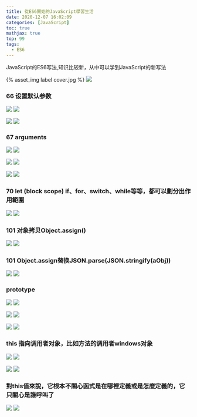 ```yaml
---
title: 從ES6開始的JavaScript學習生活
date: 2020-12-07 16:02:09
categories: [JavaScript]
toc: true
mathjax: true
top: 99
tags:
  - ES6
---
```


JavaScript的ES6写法,知识比较新，从中可以学到JavaScript的新写法

{% asset_img label cover.jpg %}
![](從ES6開始的JavaScript學習生活/cover.jpg)

<!-- more -->

### 66 设置默认参数

![](/images/從ES6開始的JavaScript學習生活/1.jpg)
![](從ES6開始的JavaScript學習生活/1.jpg)

![](/images/從ES6開始的JavaScript學習生活/2.jpg)
![](從ES6開始的JavaScript學習生活/2.jpg)

### 67 arguments

![](/images/從ES6開始的JavaScript學習生活/3.jpg)
![](從ES6開始的JavaScript學習生活/3.jpg)

![](/images/從ES6開始的JavaScript學習生活/4.jpg)
![](從ES6開始的JavaScript學習生活/4.jpg)

![](/images/從ES6開始的JavaScript學習生活/5.jpg)
![](從ES6開始的JavaScript學習生活/5.jpg)

### 70 let (block scope) if、for、switch、while等等，都可以劃分出作用範圍

![](/images/從ES6開始的JavaScript學習生活/6.jpg)
![](從ES6開始的JavaScript學習生活/6.jpg)

### 101 对象拷贝Object.assign()

![](/images/從ES6開始的JavaScript學習生活/8.jpg)
![](從ES6開始的JavaScript學習生活/8.jpg)

### 101  Object.assign替换JSON.parse(JSON.stringify(aObj))

![](/images/從ES6開始的JavaScript學習生活/7.jpg)
![](從ES6開始的JavaScript學習生活/7.jpg)

### prototype

![](/images/從ES6開始的JavaScript學習生活/9.jpg)
![](從ES6開始的JavaScript學習生活/9.jpg)

![](/images/從ES6開始的JavaScript學習生活/10.jpg)
![](從ES6開始的JavaScript學習生活/10.jpg)

![](/images/從ES6開始的JavaScript學習生活/11.jpg)
![](從ES6開始的JavaScript學習生活/11.jpg)

### this 指向调用者对象，比如方法的调用者windows对象

![](/images/從ES6開始的JavaScript學習生活/12.jpg)
![](從ES6開始的JavaScript學習生活/12.jpg)

![](/images/從ES6開始的JavaScript學習生活/13.jpg)
![](從ES6開始的JavaScript學習生活/13.jpg)

### 對this值來說，它根本不關心函式是在哪裡定義或是怎麼定義的，它只關心是誰呼叫了

![](/images/從ES6開始的JavaScript學習生活/14.jpg)
![](從ES6開始的JavaScript學習生活/14.jpg)